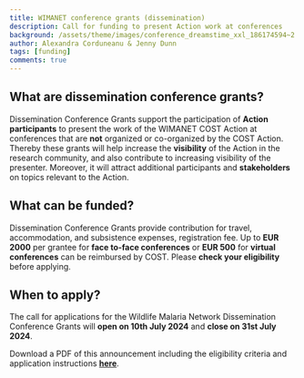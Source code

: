 ```yaml
---
title: WIMANET conference grants (dissemination)
description: Call for funding to present Action work at conferences
background: /assets/theme/images/conference_dreamstime_xxl_186174594~2.jpg
author: Alexandra Corduneanu & Jenny Dunn
tags: [funding]
comments: true
---
```


## What are dissemination conference grants?
Dissemination Conference Grants support the participation of **Action participants** to present the work of the WIMANET COST Action at conferences that are **not** organized or co-organized by the COST Action. Thereby these grants will help increase the **visibility** of the Action in the research community, and also contribute to increasing visibility of the presenter. Moreover, it will attract additional participants and **stakeholders** on topics relevant to the Action.

## What can be funded?
Dissemination Conference Grants provide contribution for travel, accommodation, and subsistence expenses, registration fee. Up to **EUR 2000** per grantee for **face to-face conferences** or **EUR 500** for **virtual conferences** can be reimbursed by COST. Please **check your eligibility** before applying.

## When to apply?
The call for applications for the Wildlife Malaria Network Dissemination Conference Grants will **open on 10th July 2024** and **close on 31st July 2024**.

Download a PDF of this announcement including the eligibility criteria and application instructions __[here](https://github.com/wimanet-science/web/blob/5ad6f069c5e48482f374fd8e6af555237ec48161/assets/docs/Dissemination%20Grant%20announcement_final.pdf)__.
